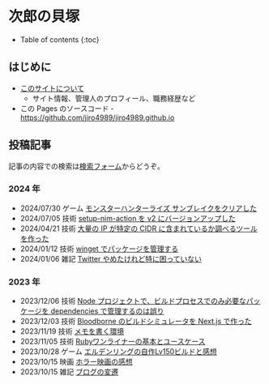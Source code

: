 # 次郎の貝塚

* Table of contents
{:toc}

## はじめに

* [このサイトについて](/about)
  * サイト情報、管理人のプロフィール、職務経歴など
* この Pages のソースコード - <https://github.com/jiro4989/jiro4989.github.io>

## 投稿記事

記事の内容での検索は[検索フォーム](https://github.com/search?q=repo%3Ajiro4989%2Fjiro4989.github.io+path%3A%2F%5E_posts%5C%2F%2F+&type=code)からどうぞ。

<!-- START_POSTS -->
### 2024 年

* 2024/07/30 ゲーム [モンスターハンターライズ サンブレイクをクリアした](/game/2024/07/30/monster-hunter-rise.html)
* 2024/07/05 技術 [setup-nim-action を v2 にバージョンアップした](/tech/2024/07/05/setup-nim-action-v2.html)
* 2024/04/21 技術 [大量の IP が特定の CIDR に含まれているか調べるツールを作った](/tech/2024/04/21/check-ip-cidr.html)
* 2024/01/12 技術 [winget でパッケージを管理する](/tech/2024/01/12/manage-package-with-winget.html)
* 2024/01/06 雑記 [Twitter やめたけれど特に困っていない](/daily/2024/01/06/no-twitter.html)

### 2023 年

* 2023/12/06 技術 [Node プロジェクトで、ビルドプロセスでのみ必要なパッケージを dependencies で管理するのは誤り](/tech/2023/12/06/node-dependencies-ci.html)
* 2023/12/03 技術 [Bloodborne のビルドシミュレータを Next.js で作った](/tech/2023/12/03/bloodborne-build-simulator-next-js.html)
* 2023/11/19 技術 [メモを書く環境](/tech/2023/11/19/memo-environment.html)
* 2023/11/05 技術 [Rubyワンライナーの基本とユースケース](/tech/2023/11/05/ruby-oneliner.html)
* 2023/10/28 ゲーム [エルデンリングの自作Lv150ビルドと感想](/game/2023/10/28/eldenring-build.html)
* 2023/10/15 映画 [ホラー映画の感想](/movie/2023/10/15/movie.html)
* 2023/10/15 雑記 [ブログの変遷](/daily/2023/10/15/blog-changelog.html)

<!-- END_POSTS -->
